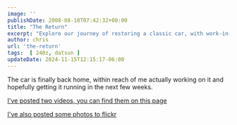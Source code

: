 ```yaml
---
image: ''
publishDate: 2008-08-10T07:42:32+00:00
title: "The Return"
excerpt: "Explore our journey of restoring a classic car, with work-in-progress updates, photos, and videos."
author: chris
url: 'the-return'
tags:  [ 240z, datsun ] 
updateDate: 2024-11-15T12:15:17-06:00
---
```


The car is finally back home, within reach of me actually working on it and hopefully getting it running in the next few weeks.

[I've posted two videos, you can find them on this page](/project240z-videos-she-s-back)

[I've also posted some photos to flickr](https://www.flickr.com/photos/chammond/sets/72157594465585463/)
